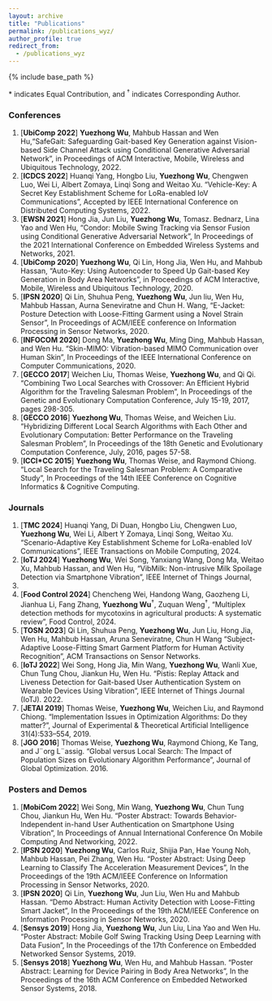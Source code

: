 ```yaml
---
layout: archive
title: "Publications"
permalink: /publications_wyz/
author_profile: true
redirect_from:
  - /publications_wyz
---
```


{% include base_path %}

\* indicates Equal Contribution, and <sup>&dagger;</sup> indicates Corresponding Author.

### Conferences
1. [**UbiComp 2022**] **Yuezhong Wu**, Mahbub Hassan and Wen Hu,“SafeGait: Safeguarding Gait-based Key Generation against Vision-based Side Channel Attack using Conditional Generative Adversarial Network”, in Proceedings of ACM Interactive, Mobile, Wireless and Ubiquitous Technology, 2022.
1. [**ICDCS 2022**] Huanqi Yang, Hongbo Liu, **Yuezhong Wu**, Chengwen Luo, Wei Li, Albert Zomaya, Linqi Song
and Weitao Xu. “Vehicle-Key: A Secret Key Establishment Scheme for LoRa-enabled IoV Communications”,
Accepted by IEEE International Conference on Distributed Computing Systems, 2022.
1. [**EWSN 2021**] Hong Jia, Jun Liu, **Yuezhong Wu**, Tomasz. Bednarz, Lina Yao and Wen Hu, “Condor: Mobile
Swing Tracking via Sensor Fusion using Conditional Generative Adversarial Network”, In Proceedings of the 2021
International Conference on Embedded Wireless Systems and Networks, 2021.
1. [**UbiComp 2020**] **Yuezhong Wu**, Qi Lin, Hong Jia, Wen Hu, and Mahbub Hassan, “Auto-Key: Using Autoencoder to Speed Up Gait-based Key Generation in Body Area Networks”, in Proceedings of ACM Interactive,
Mobile, Wireless and Ubiquitous Technology, 2020.
1. [**IPSN 2020**] Qi Lin, Shuhua Peng, **Yuezhong Wu**, Jun liu, Wen Hu, Mahbub Hassan, Aurna Seneviratne and
Chun H. Wang, “E-Jacket: Posture Detection with Loose-Fitting Garment using a Novel Strain Sensor”, In Proceedings of ACM/IEEE conference on Information Processing in Sensor Networks, 2020.
1. [**INFOCOM 2020**] Dong Ma, **Yuezhong Wu**, Ming Ding, Mahbub Hassan, and Wen Hu. “Skin-MIMO:
Vibration-based MIMO Communication over Human Skin”, In Proceedings of the IEEE International Conference on Computer Communications, 2020.
1. [**GECCO 2017**] Weichen Liu, Thomas Weise, **Yuezhong Wu**, and Qi Qi. “Combining Two Local Searches with
Crossover: An Efficient Hybrid Algorithm for the Traveling Salesman Problem”, In Proceedings of the Genetic
and Evolutionary Computation Conference, July 15-19, 2017, pages 298-305.
1. [**GECCO 2016**] **Yuezhong Wu**, Thomas Weise, and Weichen Liu. “Hybridizing Different Local Search Algorithms with Each Other and Evolutionary Computation: Better Performance on the Traveling Salesman Problem”, In Proceedings of the 18th Genetic and Evolutionary Computation Conference, July, 2016, pages
57-58.
1. [**ICCI*CC 2015**] **Yuezhong Wu**, Thomas Weise, and Raymond Chiong. “Local Search for the Traveling Salesman Problem: A Comparative Study”, In Proceedings of the 14th IEEE Conference on Cognitive Informatics &
Cognitive Computing.

### Journals
1. [**TMC 2024**] Huanqi Yang, Di Duan, Hongbo Liu, Chengwen Luo, **Yuezhong Wu**, Wei Li, Albert Y Zomaya,
Linqi Song, Weitao Xu. “Scenario-Adaptive Key Establishment Scheme for LoRa-enabled IoV Communications”, IEEE Transactions on Mobile Computing, 2024.
1. [**IoTJ 2024**] **Yuezhong Wu**, Wei Song, Yanxiang Wang, Dong Ma, Weitao Xu, Mahbub Hassan, and Wen Hu,
“VibMilk: Non-intrusive Milk Spoilage Detection via Smartphone Vibration”, IEEE Internet of Things Journal,
2024.
1. [**Food Control 2024**] Chencheng Wei, Handong Wang, Gaozheng Li, Jianhua Li, Fang Zhang, **Yuezhong Wu**<sup>&dagger;</sup>,
Zuquan Weng<sup>&dagger;</sup>, “Multiplex detection methods for mycotoxins in agricultural products: A systematic review”,
Food Control, 2024.
1. [**TOSN 2023**] Qi Lin, Shuhua Peng, **Yuezhong Wu**, Jun Liu, Hong Jia, Wen Hu, Mahbub Hassan, Aruna
Seneviratne, Chun H Wang “Subject-Adaptive Loose-Fitting Smart Garment Platform for Human Activity Recognition”, ACM Transactions on Sensor Networks.
1. [**IoTJ 2022**] Wei Song, Hong Jia, Min Wang, **Yuezhong Wu**, Wanli Xue, Chun Tung Chou, Jiankun Hu, Wen
Hu. “Pistis: Replay Attack and Liveness Detection for Gait-based User Authentication System on Wearable Devices Using Vibration”, IEEE Internet of Things Journal (IoTJ). 2022.
1. [**JETAI 2019**] Thomas Weise, **Yuezhong Wu**, Weichen Liu, and Raymond Chiong. “Implementation Issues
in Optimization Algorithms: Do they matter?”, Journal of Experimental & Theoretical Artificial Intelligence
31(4):533–554, 2019.
1. [**JGO 2016**] Thomas Weise, **Yuezhong Wu**, Raymond Chiong, Ke Tang, and J¨org L¨assig. “Global versus Local
Search: The Impact of Population Sizes on Evolutionary Algorithm Performance”, Journal of Global Optimization. 2016.

### Posters and Demos
1. [**MobiCom 2022**] Wei Song, Min Wang, **Yuezhong Wu**, Chun Tung Chou, Jiankun Hu, Wen Hu. “Poster
Abstract: Towards Behavior-Independent in-hand User Authentication on Smartphone Using Vibration”, In
Proceedings of Annual International Conference On Mobile Computing And Networking, 2022.
1. [**IPSN 2020**] **Yuezhong Wu**, Carlos Ruiz, Shijia Pan, Hae Young Noh, Mahbub Hassan, Pei Zhang, Wen Hu.
“Poster Abstract: Using Deep Learning to Classify The Acceleration Measurement Devices”, In the Proceedings
of the 19th ACM/IEEE Conference on Information Processing in Sensor Networks, 2020.
1. [**IPSN 2020**] Qi Lin, **Yuezhong Wu**, Jun Liu, Wen Hu and Mahbub Hassan. “Demo Abstract: Human Activity
Detection with Loose-Fitting Smart Jacket”, In the Proceedings of the 19th ACM/IEEE Conference on Information Processing in Sensor Networks, 2020.
1. [**Sensys 2019**] Hong Jia, **Yuezhong Wu**, Jun Liu, Lina Yao and Wen Hu. “Poster Abstract: Mobile Golf Swing
Tracking Using Deep Learning with Data Fusion”, In the Proceedings of the 17th Conference on Embedded Networked Sensor Systems, 2019.
1. [**Sensys 2018**] **Yuezhong Wu**, Wen Hu, and Mahbub Hassan. “Poster Abstract: Learning for Device Pairing
in Body Area Networks”, In the Proceedings of the 16th ACM Conference on Embedded Networked Sensor
Systems, 2018.


